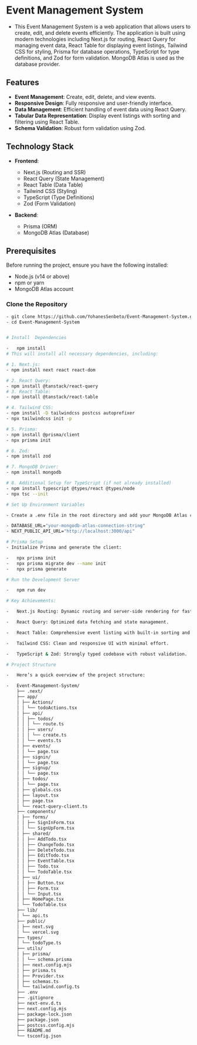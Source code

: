 # Event Management System

-   This Event Management System is a web application that allows users to create, edit, and delete events efficiently. The application is built using modern technologies including Next.js for routing, React Query for managing event data, React Table for displaying event listings, Tailwind CSS for styling, Prisma for database operations, TypeScript for type definitions, and Zod for form validation. MongoDB Atlas is used as the database provider.

## Features

-   **Event Management**: Create, edit, delete, and view events.
-   **Responsive Design**: Fully responsive and user-friendly interface.
-   **Data Management**: Efficient handling of event data using React Query.
-   **Tabular Data Representation**: Display event listings with sorting and filtering using React Table.
-   **Schema Validation**: Robust form validation using Zod.

## Technology Stack

-   **Frontend**:

    -   Next.js (Routing and SSR)
    -   React Query (State Management)
    -   React Table (Data Table)
    -   Tailwind CSS (Styling)
    -   TypeScript (Type Definitions)
    -   Zod (Form Validation)

-   **Backend**:
    -   Prisma (ORM)
    -   MongoDB Atlas (Database)

## Prerequisites

Before running the project, ensure you have the following installed:

-   Node.js (v14 or above)
-   npm or yarn
-   MongoDB Atlas account

### Clone the Repository

```bash
- git clone https://github.com/YohanesSenbeto/Event-Management-System.git
- cd Event-Management-System


# Install  Dependencies

-   npm install
# This will install all necessary dependencies, including:

# 1. Next.js:
- npm install next react react-dom

# 2. React Query:
- npm install @tanstack/react-query
# 3. React Table:
- npm install @tanstack/react-table

# 4. Tailwind CSS:
- npm install -D tailwindcss postcss autoprefixer
- npx tailwindcss init -p

# 5. Prisma:
- npm install @prisma/client
- npx prisma init

# 6. Zod:
- npm install zod

# 7. MongoDB Driver:
- npm install mongodb

# 8. Additional Setup for TypeScript (if not already installed)
- npm install typescript @types/react @types/node
- npx tsc --init

# Set Up Environment Variables

- Create a .env file in the root directory and add your MongoDB Atlas connection string:

- DATABASE_URL="your-mongodb-atlas-connection-string"
- NEXT_PUBLIC_API_URL="http://localhost:3000/api"

# Prisma Setup
- Initialize Prisma and generate the client:

-   npx prisma init
-   npx prisma migrate dev --name init
-   npx prisma generate

# Run the Development Server

-   npm run dev

# Key Achievements:

-   Next.js Routing: Dynamic routing and server-side rendering for fast and efficient navigation.

-   React Query: Optimized data fetching and state management.

-   React Table: Comprehensive event listing with built-in sorting and filtering.

-   Tailwind CSS: Clean and responsive UI with minimal effort.

-   TypeScript & Zod: Strongly typed codebase with robust validation.

# Project Structure

-   Here’s a quick overview of the project structure:

-   Event-Management-System/
    ├── .next/
    ├── app/
    │ ├── Actions/
    │ │ └── todoActions.tsx
    │ ├── api/
    │ │ ├── todos/
    │ │ │ └── route.ts
    │ │ ├── users/
    │ │ │ └── create.ts
    │ │ └── events.ts
    │ ├── events/
    │ │ └── page.tsx
    │ ├── signin/
    │ │ └── page.tsx
    │ ├── signup/
    │ │ └── page.tsx
    │ ├── todos/
    │ │ └── page.tsx
    │ ├── globals.css
    │ ├── layout.tsx
    │ ├── page.tsx
    │ └── react-query-client.ts
    ├── components/
    │ ├── forms/
    │ │ ├── SignInForm.tsx
    │ │ └── SignUpForm.tsx
    │ ├── shared/
    │ │ ├── AddTodo.tsx
    │ │ ├── ChangeTodo.tsx
    │ │ ├── DeleteTodo.tsx
    │ │ ├── EditTodo.tsx
    │ │ ├── EventTable.tsx
    │ │ ├── Todo.tsx
    │ │ └── TodoTable.tsx
    │ ├── ui/
    │ │ ├── Button.tsx
    │ │ ├── Form.tsx
    │ │ └── Input.tsx
    │ ├── HomePage.tsx
    │ └── TodoTable.tsx
    ├── lib/
    │ └── api.ts
    ├── public/
    │ ├── next.svg
    │ └── vercel.svg
    ├── types/
    │ └── todoType.ts
    ├── utils/
    │ ├── prisma/
    │ │ └── schema.prisma
    │ ├── next.config.mjs
    │ ├── prisma.ts
    │ ├── Provider.tsx
    │ ├── schemas.ts
    │ └── tailwind.config.ts
    ├── .env
    ├── .gitignore
    ├── next-env.d.ts
    ├── next.config.mjs
    ├── package-lock.json
    ├── package.json
    ├── postcss.config.mjs
    ├── README.md
    └── tsconfig.json
```
